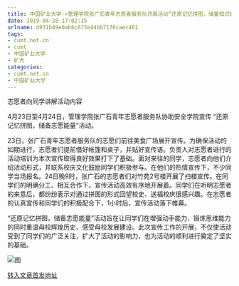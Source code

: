 ```yaml
---
title: 中国矿业大学->管理学院张广石青年志愿者服务队开展活动“还原记忆拼图，储备知识能量”宣传工作 | cumt.net.cn
date: 2019-04-28 17:02:15
urlname: d931b49e0ab6c673e44bb7176caec461
tags: 
- cumt.net.cn
- cumt
- 中国矿业大学
- 矿大
categories:
- cumt.net.cn
- 中国矿业大学
---
```


志愿者向同学讲解活动内容

4月23日至4月24日，管理学院张广石青年志愿者服务队协助安全学院宣传 “还原记忆拼图，储备志愿能量”活动。

23日，张广石青年志愿者服务队的志愿们前往美食广场展开宣传。为确保活动的如期进行，志愿者们提前借好帐篷和桌子，并贴好宣传语。负责人对志愿者进行的活动培训为本次宣传取得良好效果打下了基础。面对来往的同学，志愿者向他们介绍活动形式，并联系校庆文化鼓励同学们积极参与。在他们的热情宣传下，不少同学当场报名。24日晚9时，张广石的志愿者们对竹苑2号楼开展了扫楼宣传。在同学们的明确分工、相互合作下，宣传活动高效有序地开展着。同学们在听明志愿者的来意后，都纷纷表示对通过拼图的形式回望校史、送福校庆很感兴趣。在志愿者的认真宣传和同学们的积极配合下，1小时后，宣传活动落下帷幕。

“还原记忆拼图，储备志愿能量”活动旨在让同学们在增强动手能力、锻炼思维能力的同时重温母校辉煌历史、感受母校发展建设。此次宣传工作的开展，不仅使活动受到了同学们的广泛关注，扩大了活动的影响力，也为活动的顺利进行奠定了坚实的基础。

![图](http://xwzx.cumt.edu.cn/_upload/article/images/a1/5d/d3f8185b4176a46240df08d0f7d3/7f7c938d-8436-420d-b247-aa6b803e43bd.jpg)

[转入文章首发地址](http://xwzx.cumt.edu.cn/f6/43/c523a521795/page.htm)